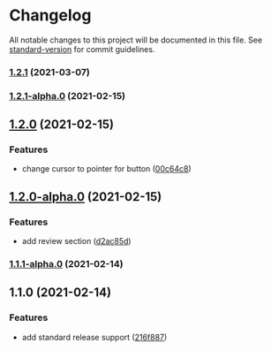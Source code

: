 # Changelog

All notable changes to this project will be documented in this file. See [standard-version](https://github.com/conventional-changelog/standard-version) for commit guidelines.

### [1.2.1](https://github.com/Omar-Code-Coding/Fylo-landing-page/compare/v1.2.1-alpha.0...v1.2.1) (2021-03-07)

### [1.2.1-alpha.0](https://github.com/Omar-Code-Coding/Fylo-landing-page/compare/v1.2.0...v1.2.1-alpha.0) (2021-02-15)

## [1.2.0](https://github.com/Omar-Code-Coding/Fylo-landing-page/compare/v1.2.0-alpha.0...v1.2.0) (2021-02-15)


### Features

* change cursor to pointer for button ([00c64c8](https://github.com/Omar-Code-Coding/Fylo-landing-page/commit/00c64c807c50b4bc8e7cef26066e8ccd22c08dfd))

## [1.2.0-alpha.0](https://github.com/Omar-Code-Coding/Fylo-landing-page/compare/v1.1.1...v1.2.0-alpha.0) (2021-02-15)


### Features

* add review section ([d2ac85d](https://github.com/Omar-Code-Coding/Fylo-landing-page/commit/d2ac85dfeca3064d9b5a664628d3bc6f7e44cdd8))

### [1.1.1-alpha.0](https://github.com/Omar-Code-Coding/Fylo-landing-page/compare/v1.1.0...v1.1.1-alpha.0) (2021-02-14)

## 1.1.0 (2021-02-14)


### Features

* add standard release support ([216f887](https://github.com/Omar-Code-Coding/Fylo-landing-page/commit/216f8873a44db31c958118f40785b8d3edd754a2))
